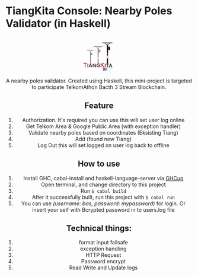 # TiangKita Console: Nearby Poles Validator (in Haskell)

<center><img src="picture/tiangkita_logo.png" alt="TiangKita Logo" style="width: 20%;"/><center>

A nearby poles validator. Created using Haskell, this mini-project is targeted to participate TelkomAthon Bacth 3 Stream Blockchain.

## Feature
1. Authorization. It's required you can use 
    this will set user log online
2. Get Telkom Area & Google Public Area (with exception handler)
3. Validate nearby poles based on coordinates (Eksisting Tiang)
4. Add (found new Tiang)
5. Log Out
    this will set logged on user log back to offline

## How to use
1. Install GHC, cabal-install and haskell-language-server via [GHCup](https://www.haskell.org/ghcup/)
2. Open terminal, and change directory to this project
3. Run `$ cabal build`
4. After it successfully built, run this project with `$ cabal run`
5. You can use _(username: bas, password: mypassword)_ for login. Or insert your self with Bcrypted password in to users.log file

## Technical things:
1. format input failsafe
2. exception handling
3. HTTP Request
4. Password encrypt
5. Read Write and Update logs
